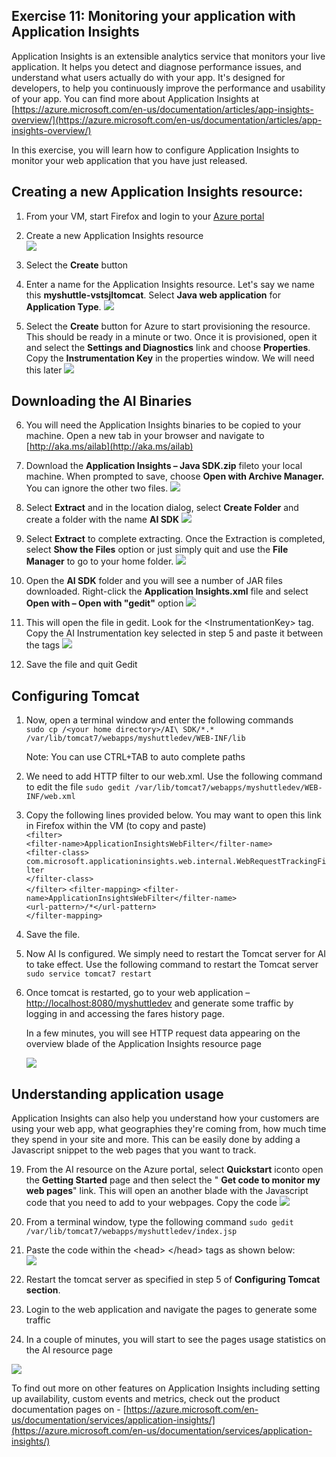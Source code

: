 
## Exercise 11: Monitoring your application with Application Insights

Application Insights is an extensible analytics service that monitors your live application. It helps you detect and diagnose performance issues, and understand what users actually do with your app. It&#39;s designed for developers, to help you continuously improve the performance and usability of your app. You can find more about Application Insights at [https://azure.microsoft.com/en-us/documentation/articles/app-insights-overview/](https://azure.microsoft.com/en-us/documentation/articles/app-insights-overview/)

In this exercise, you will learn how to configure Application Insights to monitor your web application that you have just released.

Creating a new Application Insights resource:
-----------------------------------------

1. From your VM, start Firefox and login to your [Azure portal](https://portal.azure.com/)

2. Create a new Application Insights  resource  
![](https://github.com/hsachinraj/vsts-javavmlabs/blob/master/HoLs/images/AIonAzurePortal.png?raw=true)
 
3. Select the **Create** button

4. Enter a name for the Application Insights resource. Let&#39;s say we name this **myshuttle-vstsjltomcat**. Select **Java web application** for **Application Type**.
![](https://github.com/hsachinraj/vsts-javavmlabs/blob/master/HoLs/images/AI-2.png?raw=true)
5. Select the **Create** button for Azure to start provisioning the resource. This should be ready in a minute or two. Once it is provisioned, open it and select the **Settings and Diagnostics** link and choose **Properties**. Copy the **Instrumentation Key** in the properties window. We will need this later
![](https://github.com/hsachinraj/vsts-javavmlabs/blob/master/HoLs/images/AI-3.png?raw=true)


Downloading the AI Binaries
-----------------------------------------

6. You will need the Application Insights binaries to be copied to your machine. Open a new tab in your browser and navigate to   [http://aka.ms/ailab](http://aka.ms/ailab)

7. Download the **Application Insights – Java SDK.zip** fileto your local machine. When prompted to save, choose **Open with Archive Manager.** You can ignore the other two files.
![](https://github.com/hsachinraj/vsts-javavmlabs/blob/master/HoLs/images/AI-4.png?raw=true)

8. Select **Extract** and in the location dialog, select **Create Folder**  and create a folder with the name **AI SDK**
![](https://github.com/hsachinraj/vsts-javavmlabs/blob/master/HoLs/images/AI-5.png?raw=true)

9. Select **Extract** to complete extracting. Once the Extraction is completed, select **Show the Files** option or just simply quit and use the **File Manager** to go to your home folder.
![](https://github.com/hsachinraj/vsts-javavmlabs/blob/master/HoLs/images/AI-6.png?raw=true)

10. Open the **AI SDK** folder and you will see a number of JAR files downloaded. Right-click the **Application Insights.xml** file and select **Open with – Open with &quot;gedit&quot;** option
![](https://github.com/hsachinraj/vsts-javavmlabs/blob/master/HoLs/images/AI-7.png?raw=true)

11. This will open the file in gedit. Look for the &lt;InstrumentationKey&gt; tag. Copy the AI Instrumentation key selected in step 5 and paste it between the tags
![](https://github.com/hsachinraj/vsts-javavmlabs/blob/master/HoLs/images/AI-8.png?raw=true)

12. Save the file and quit Gedit

Configuring Tomcat
-----------------------------------------

1. Now, open a terminal window and enter the following commands  
`sudo cp /<your home directory>/AI\ SDK/*.* /var/lib/tomcat7/webapps/myshuttledev/WEB-INF/lib`  

    Note: You can use CTRL+TAB to auto complete paths
    
2. We need to add HTTP filter to our web.xml. Use the following command to edit the file
    `sudo gedit /var/lib/tomcat7/webapps/myshuttledev/WEB-INF/web.xml`  

15. Copy the following lines provided below. You may want to open this link in Firefox within the VM (to copy and paste)  
    `<filter>`    
     `<filter-name>ApplicationInsightsWebFilter</filter-name>`    
        `<filter-class>`  
            `com.microsoft.applicationinsights.web.internal.WebRequestTrackingFilter`  
    `</filter-class>`  
    `</filter>`
`<filter-mapping>`
   `<filter-name>ApplicationInsightsWebFilter</filter-name>`    
   `<url-pattern>/*</url-pattern>`  
`</filter-mapping>`  

16. Save the file.
17. Now AI Is configured. We simply need to restart the Tomcat server for AI to take effect. Use the following command to restart the Tomcat server  
    `sudo service tomcat7 restart`

18. Once tomcat is restarted, go to your web application – [http://localhost:8080/myshuttledev](http://localhost:8080/myshuttledev) and generate some traffic by logging in and accessing the fares history page.

    In a few minutes, you will see HTTP request data appearing on the overview blade of the Application Insights resource page  
    
    ![](https://github.com/hsachinraj/vsts-javavmlabs/blob/master/HoLs/images/AI-9.png?raw=true)

Understanding application usage
-----------------------------------------

Application Insights can also help you understand how your customers are using your web app, what geographies they&#39;re coming from, how much time they spend in your site and more. This can be easily done by adding a Javascript snippet to the web pages that you want to track.

19. From the AI resource on the Azure portal, select **Quickstart** iconto open the **Getting Started** page and then select the &quot; **Get code to monitor my web pages**&quot; link. This will open an another blade with the Javascript code that you need to add to your webpages. Copy the code
![](https://github.com/hsachinraj/vsts-javavmlabs/blob/master/HoLs/images/AI-10.png?raw=true)
 
20. From a terminal window, type the following command
`sudo gedit /var/lib/tomcat7/webapps/myshuttledev/index.jsp`

21. Paste the code within the &lt;head&gt; &lt;/head&gt; tags as shown below:  
![](https://github.com/hsachinraj/vsts-javavmlabs/blob/master/HoLs/images/AI-11.png?raw=true)

3. Restart the tomcat server as specified in step 5 of **Configuring Tomcat section**.  
4. Login to the web application and navigate the pages to generate some traffic  
5. In a couple of minutes, you will start to see the pages usage statistics on the AI resource page  

![](https://github.com/hsachinraj/vsts-javavmlabs/blob/master/HoLs/images/AI-12.png?raw=true)

To find out more on other features on Application Insights including setting up availability, custom events and metrics, check out the product documentation pages on - [https://azure.microsoft.com/en-us/documentation/services/application-insights/](https://azure.microsoft.com/en-us/documentation/services/application-insights/)
